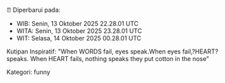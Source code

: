 ⏰ Diperbarui pada:
- WIB: Senin, 13 Oktober 2025 22.28.01 UTC
- WITA: Senin, 13 Oktober 2025 23.28.01 UTC
- WIT: Selasa, 14 Oktober 2025 00.28.01 UTC

Kutipan Inspiratif:
"When WORDS fail, eyes speak.When eyes fail,?HEART? speaks. When HEART fails, nothing speaks they put cotton in the nose"


Kategori: funny

